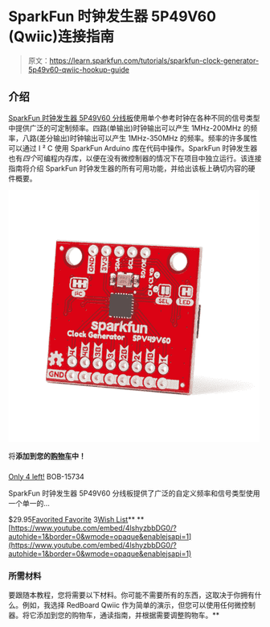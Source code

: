 # SparkFun 时钟发生器 5P49V60 (Qwiic)连接指南

> 原文：<https://learn.sparkfun.com/tutorials/sparkfun-clock-generator-5p49v60-qwiic-hookup-guide>

## 介绍

[SparkFun 时钟发生器 5P49V60 分线板](https://www.sparkfun.com/products/15734)使用单个参考时钟在各种不同的信号类型中提供广泛的可定制频率。四路(单输出)时钟输出可以产生 1MHz-200MHz 的频率，八路(差分输出)时钟输出可以产生 1MHz-350MHz 的频率。频率的许多属性可以通过 I ² C 使用 SparkFun Arduino 库在代码中操作。SparkFun 时钟发生器也有*四个*可编程内存库，以便在没有微控制器的情况下在项目中独立运行。该连接指南将介绍 SparkFun 时钟发生器的所有可用功能，并给出该板上确切内容的硬件概要。

[![SparkFun Clock Generator Breakout - 5P49V60 (Qwiic)](img/6ffd6a676fe1309a9368d1b501b21bcc.png)](https://www.sparkfun.com/products/15734) 

将**添加到您的[购物车](https://www.sparkfun.com/cart)中！**

### [](https://www.sparkfun.com/products/15734)

[Only 4 left!](https://learn.sparkfun.com/static/bubbles/ "only 4 left!") BOB-15734

SparkFun 时钟发生器 5P49V60 分线板提供了广泛的自定义频率和信号类型使用一个单一的…

$29.95[Favorited Favorite](# "Add to favorites") 3[Wish List](# "Add to wish list")** **[https://www.youtube.com/embed/4lshyzbbDG0/?autohide=1&border=0&wmode=opaque&enablejsapi=1](https://www.youtube.com/embed/4lshyzbbDG0/?autohide=1&border=0&wmode=opaque&enablejsapi=1)

### 所需材料

要跟随本教程，您将需要以下材料。你可能不需要所有的东西，这取决于你拥有什么。例如，我选择 RedBoard Qwiic 作为简单的演示，但您可以使用任何微控制器。将它添加到您的购物车，通读指南，并根据需要调整购物车。**
